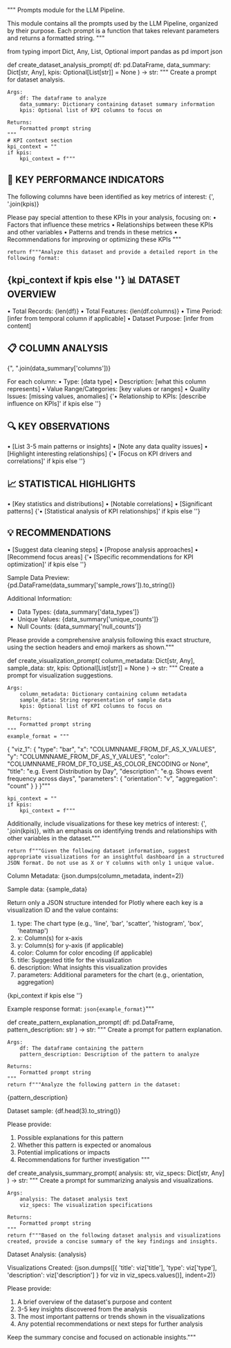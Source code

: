 """
Prompts module for the LLM Pipeline.

This module contains all the prompts used by the LLM Pipeline, organized by their purpose.
Each prompt is a function that takes relevant parameters and returns a formatted string.
"""

from typing import Dict, Any, List, Optional
import pandas as pd
import json

def create_dataset_analysis_prompt(
    df: pd.DataFrame,
    data_summary: Dict[str, Any],
    kpis: Optional[List[str]] = None
) -> str:
    """
    Create a prompt for dataset analysis.
    
    Args:
        df: The dataframe to analyze
        data_summary: Dictionary containing dataset summary information
        kpis: Optional list of KPI columns to focus on
    
    Returns:
        Formatted prompt string
    """
    # KPI context section
    kpi_context = ""
    if kpis:
        kpi_context = f"""
🎯 KEY PERFORMANCE INDICATORS
--------------------------
The following columns have been identified as key metrics of interest:
{', '.join(kpis)}

Please pay special attention to these KPIs in your analysis, focusing on:
• Factors that influence these metrics
• Relationships between these KPIs and other variables
• Patterns and trends in these metrics
• Recommendations for improving or optimizing these KPIs
"""

    return f"""Analyze this dataset and provide a detailed report in the following format:

{kpi_context if kpis else ''}
📊 DATASET OVERVIEW
------------------
• Total Records: {len(df)}
• Total Features: {len(df.columns)}
• Time Period: [infer from temporal column if applicable]
• Dataset Purpose: [infer from content]

📋 COLUMN ANALYSIS
-----------------
{", ".join(data_summary['columns'])}

For each column:
• Type: [data type]
• Description: [what this column represents]
• Value Range/Categories: [key values or ranges]
• Quality Issues: [missing values, anomalies]
{'• Relationship to KPIs: [describe influence on KPIs]' if kpis else ''}

🔍 KEY OBSERVATIONS
-----------------
• [List 3-5 main patterns or insights]
• [Note any data quality issues]
• [Highlight interesting relationships]
{'• [Focus on KPI drivers and correlations]' if kpis else ''}

📈 STATISTICAL HIGHLIGHTS
-----------------------
• [Key statistics and distributions]
• [Notable correlations]
• [Significant patterns]
{'• [Statistical analysis of KPI relationships]' if kpis else ''}

💡 RECOMMENDATIONS
----------------
• [Suggest data cleaning steps]
• [Propose analysis approaches]
• [Recommend focus areas]
{'• [Specific recommendations for KPI optimization]' if kpis else ''}

Sample Data Preview:
{pd.DataFrame(data_summary['sample_rows']).to_string()}

Additional Information:
- Data Types: {data_summary['data_types']}
- Unique Values: {data_summary['unique_counts']}
- Null Counts: {data_summary['null_counts']}

Please provide a comprehensive analysis following this exact structure, using the section headers and emoji markers as shown."""

def create_visualization_prompt(
    column_metadata: Dict[str, Any],
    sample_data: str,
    kpis: Optional[List[str]] = None
) -> str:
    """
    Create a prompt for visualization suggestions.
    
    Args:
        column_metadata: Dictionary containing column metadata
        sample_data: String representation of sample data
        kpis: Optional list of KPI columns to focus on
    
    Returns:
        Formatted prompt string
    """
    example_format = """
{
    "viz_1": {
        "type": "bar",
        "x": "COLUMNNAME_FROM_DF_AS_X_VALUES",
        "y": "COLUMNNAME_FROM_DF_AS_Y_VALUES",
        "color": "COLUMNNAME_FROM_DF_TO_USE_AS_COLOR_ENCODING or None",
        "title": "e.g. Event Distribution by Day",
        "description": "e.g. Shows event frequency across days",
        "parameters": {
            "orientation": "v",
            "aggregation": "count"
        }
    }
}"""

    kpi_context = ""
    if kpis:
        kpi_context = f"""

Additionally, include visualizations for these key metrics of interest: {', '.join(kpis)}, with an emphasis on identifying trends and relationships with other variables in the dataset."""

    return f"""Given the following dataset information, suggest appropriate visualizations for an insightful dashboard in a structured JSON format. Do not use as X or Y columns with only 1 unique value.

Column Metadata:
{json.dumps(column_metadata, indent=2)}

Sample data:
{sample_data}

Return only a JSON structure intended for Plotly where each key is a visualization ID and the value contains:
1. type: The chart type (e.g., 'line', 'bar', 'scatter', 'histogram', 'box', 'heatmap')
2. x: Column(s) for x-axis
3. y: Column(s) for y-axis (if applicable)
4. color: Column for color encoding (if applicable)
5. title: Suggested title for the visualization
6. description: What insights this visualization provides
7. parameters: Additional parameters for the chart (e.g., orientation, aggregation)

{kpi_context if kpis else ''}

Example response format:
```json{example_format}```"""

def create_pattern_explanation_prompt(
    df: pd.DataFrame,
    pattern_description: str
) -> str:
    """
    Create a prompt for pattern explanation.
    
    Args:
        df: The dataframe containing the pattern
        pattern_description: Description of the pattern to analyze
    
    Returns:
        Formatted prompt string
    """
    return f"""Analyze the following pattern in the dataset:
{pattern_description}

Dataset sample:
{df.head(3).to_string()}

Please provide:
1. Possible explanations for this pattern
2. Whether this pattern is expected or anomalous
3. Potential implications or impacts
4. Recommendations for further investigation
"""

def create_analysis_summary_prompt(
    analysis: str,
    viz_specs: Dict[str, Any]
) -> str:
    """
    Create a prompt for summarizing analysis and visualizations.
    
    Args:
        analysis: The dataset analysis text
        viz_specs: The visualization specifications
    
    Returns:
        Formatted prompt string
    """
    return f"""Based on the following dataset analysis and visualizations created, provide a concise summary of the key findings and insights.

Dataset Analysis:
{analysis}

Visualizations Created:
{json.dumps([{
    'title': viz['title'],
    'type': viz['type'],
    'description': viz['description']
} for viz in viz_specs.values()], indent=2)}

Please provide:
1. A brief overview of the dataset's purpose and content
2. 3-5 key insights discovered from the analysis
3. The most important patterns or trends shown in the visualizations
4. Any potential recommendations or next steps for further analysis

Keep the summary concise and focused on actionable insights.""" 